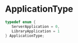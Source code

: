 # ApplicationType

```C
typedef enum {
   ServerApplication = 0,
   LibraryApplication = 1
} ApplicationType;
```
